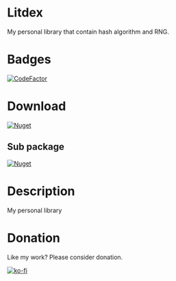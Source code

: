 # Litdex

My personal library that contain hash algorithm and RNG.

# Badges

[![CodeFactor](https://www.codefactor.io/repository/github/shiroechi/litdex/badge)](https://www.codefactor.io/repository/github/shiroechi/litdex)

# Download

[![Nuget](https://img.shields.io/nuget/v/litdex?label=Litdex)](https://www.nuget.org/packages/Litdex/)

## Sub package
[![Nuget](https://img.shields.io/nuget/v/Litdex.Security.RNG?label=Litdex.Security.RNG)](https://www.nuget.org/packages/Litdex.Security.RNG)

# Description

My personal library

# Donation

Like my work? Please consider donation.

[![ko-fi](https://www.ko-fi.com/img/githubbutton_sm.svg)](https://ko-fi.com/X8X81SP2L)
